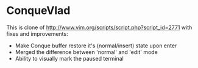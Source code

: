 ConqueVlad
==========

This is clone of http://www.vim.org/scripts/script.php?script_id=2771 with
fixes and improvements:

 - Make Conque buffer restore it's (normal/insert) state upon enter 
 - Merged the difference between 'normal' and 'edit' mode
 - Ability to visually mark the paused terminal
